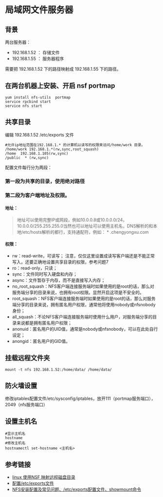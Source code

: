 # 局域网文件服务器

## 背景

两台服务器：

- 192.168.1.52 ： 存储文件
- 192.168.1.55 ： 服务器程序

需要把 192.168.1.52 下的路径映射成 192.168.1.55 下的路径。

## 在两台机器上安装、开启 nsf portmap

```
yum install nfs-utils  portmap
service rpcbind start  
service nfs start
```

## 共享目录

编辑 192.168.1.52 /etc/exports 文件

```
#允许ip地址范围在192.168.1.* 的计算机以读写的权限来访问/home/work 目录。  
/home/work 192.168.1.*(rw,sync,root_squash)
/home  192.168.1.105(rw,sync)  
/public  * (rw,sync)
```

配置文件每行分为两段：

### 第一段为共享的目录，使用绝对路径

### 第二段为客户端地址及权限。

#### 地址：

> 地址可以使用完整IP或网段，例如10.0.0.8或10.0.0.0/24，10.0.0.0/255.255.255.0当然也可以地址可以使用主机名，DNS解析的和本地/etc/hosts解析的都行，支持通配符，例如： * .chengyongxu.com

#### 权限：

- rw：read-write，可读写； 注意，仅仅这里设置成读写客户端还是不能正常写入，还要正确地设置共享目录的权限，参考问题7
- ro：read-only，只读；
- sync：文件同时写入硬盘和内存；
- async：文件暂存于内存，而不是直接写入内存；
- no_root_squash：NFS客户端连接服务端时如果使用的是root的话，那么对服务端分享的目录来说，也拥有root权限。显然开启这项是不安全的。
- root_squash：NFS客户端连接服务端时如果使用的是root的话，那么对服务端分享的目录来说，拥有匿名用户权限，通常他将使用nobody或nfsnobody身份；
- all_squash：不论NFS客户端连接服务端时使用什么用户，对服务端分享的目录来说都是拥有匿名用户权限；
- anonuid：匿名用户的UID值，通常是nobody或nfsnobody，可以在此处自行设定；
- anongid：匿名用户的GID值。

## 挂载远程文件夹

```
mount -t nfs 192.168.1.52:/home/data/ /home/data/
```

## 防火墙设置

修改iptables配置文件/etc/sysconfig/iptables，放开111（portmap服务端口），2049（nfs服务端口）

## 设置主机名

```
#显示主机名
hostname
#修改主机名
hostnamectl set-hostname <主机名>
```

## 参考链接

- [linux 使用NSF 映射远程磁盘目录](http://blog.csdn.net/is_zhoufeng/article/details/44457525)
- [配置/etc/exports文件](http://general.blog.51cto.com/927298/354523/)
- [NFS安装配置及常见问题、/etc/exports配置文件、showmount命令](http://blog.csdn.net/hshl1214/article/details/45562327)
